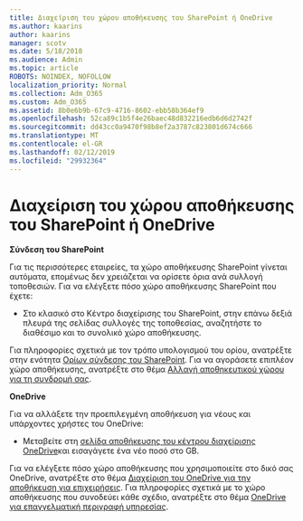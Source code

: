 ```yaml
---
title: Διαχείριση του χώρου αποθήκευσης του SharePoint ή OneDrive
ms.author: kaarins
author: kaarins
manager: scotv
ms.date: 5/18/2018
ms.audience: Admin
ms.topic: article
ROBOTS: NOINDEX, NOFOLLOW
localization_priority: Normal
ms.collection: Adm_O365
ms.custom: Adm_O365
ms.assetid: 8b0e6b9b-67c9-4716-8602-ebb58b364ef9
ms.openlocfilehash: 52ca89c1b5f4e26baec48d832216edb6d6d2742f
ms.sourcegitcommit: dd43cc0a9470f98b8ef2a3787c823801d674c666
ms.translationtype: MT
ms.contentlocale: el-GR
ms.lasthandoff: 02/12/2019
ms.locfileid: "29932364"
---
```

# <a name="manage-your-sharepoint-or-onedrive-storage"></a>Διαχείριση του χώρου αποθήκευσης του SharePoint ή OneDrive

 **Σύνδεση του SharePoint**
  
Για τις περισσότερες εταιρείες, τα χώρο αποθήκευσης SharePoint γίνεται αυτόματα, επομένως δεν χρειάζεται να ορίσετε όρια ανά συλλογή τοποθεσιών. Για να ελέγξετε πόσο χώρο αποθήκευσης SharePoint που έχετε:
  
- Στο κλασικό στο Κέντρο διαχείρισης του SharePoint, στην επάνω δεξιά πλευρά της σελίδας συλλογές της τοποθεσίας, αναζητήστε το διαθέσιμο και το συνολικό χώρο αποθήκευσης.
    
Για πληροφορίες σχετικά με τον τρόπο υπολογισμού του ορίου, ανατρέξτε στην ενότητα [Ορίων σύνδεσης του SharePoint](https://go.microsoft.com/fwlink/p/?LinkID=856113). Για να αγοράσετε επιπλέον χώρο αποθήκευσης, ανατρέξτε στο θέμα [Αλλαγή αποθηκευτικού χώρου για τη συνδρομή σας](https://go.microsoft.com/fwlink/?linkid=866428).
  
 **OneDrive**
  
Για να αλλάξετε την προεπιλεγμένη αποθήκευση για νέους και υπάρχοντες χρήστες του OneDrive:
  
- Μεταβείτε στη [σελίδα αποθήκευσης του κέντρου διαχείρισης OneDrive](https://admin.onedrive.com/?v=StorageSettings)και εισαγάγετε ένα νέο ποσό στο GB.
    
Για να ελέγξετε πόσο χώρο αποθήκευσης που χρησιμοποιείτε στο δικό σας OneDrive, ανατρέξτε στο θέμα [Διαχείριση του OneDrive για την αποθήκευση για επιχειρήσεις](https://go.microsoft.com/fwlink/?linkid=866429). Για πληροφορίες σχετικά με το χώρο αποθήκευσης που συνοδεύει κάθε σχέδιο, ανατρέξτε στο θέμα [OneDrive για επαγγελματική περιγραφή υπηρεσίας](https://go.microsoft.com/fwlink/p/?LinkID=826071).
  

